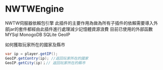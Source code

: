 # NWTWEngine
NWTW伺服器依賴包引擎
此插件的主要作用為做為所有子插件的依賴需要導入外部jar的套件都經由此插件進行處理減少記憶體資源浪費
目前已使用的外部函數 MYSql MonogoDB SQLite GeoIP


如何獲取玩家所在的國家及縣市
```java
var ip = player.getIP();
GeoIP.getContry(ip); //返回玩家所在的國家
GeoIP.getCity(ip)；// 返回玩家所在的縣市
```